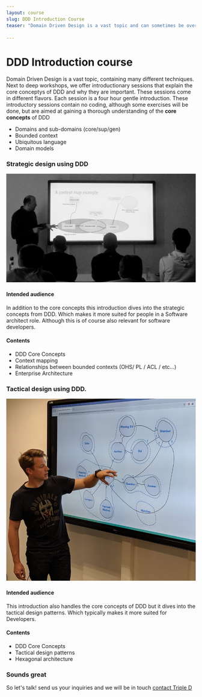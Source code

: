```yaml
---
layout: course
slug: DDD Introduction Course
teaser: "Domain Driven Design is a vast topic and can sometimes be overwhelming. We offer introductory sessions with different flavors depending on the intended audience to gain a good understanding of the core concepts and their importance"

---
```


# DDD Introduction course

Domain Driven Design is a vast topic, containing many different techniques. Next to deep workshops, we offer introductionary sessions that explain the core conceptys of DDD and why they are important. These sessions come in different flavors. Each session is a four hour gentle introduction. These introductory sessions contain no coding, although some exercises will be done, but are aimed at gaining a thorough understanding of the **core concepts** of DDD

+ Domains and sub-domains (core/sup/gen)
+ Bounded context
+ Ubiquitous language
+ Domain models



### Strategic design using DDD

![DDD Conf](/img/courses/context-map-presentation.jpg)

#### Intended audience

In addition to the core concepts this introduction dives into the strategic concepts from DDD. Which makes it more suited for people in a Software architect role. Although this is of course also relevant for software developers.

#### Contents

+ DDD Core Concepts
+ Context mapping
+ Relationships between bounded contexts (OHS/ PL / ACL / etc...)
+ Enterprise Architecture




### Tactical design using DDD.

![DDD Aggregates](/img/courses/aggregate-presentation.jpg)

#### Intended audience

This introduction also handles the core concepts of DDD but it dives into the tactical design patterns. Which typically makes it more suited for Developers. 

#### Contents

+ DDD Core Concepts
+ Tactical design patterns 
+ Hexagonal architecture


### Sounds great

So let's talk! send us your inquiries and we will be in touch 
[contact Triple D](/contact/)

